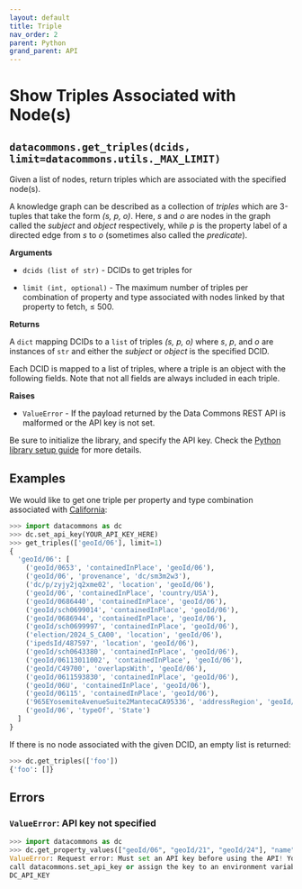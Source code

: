 ```yaml
---
layout: default
title: Triple
nav_order: 2
parent: Python
grand_parent: API
---
```


# Show Triples Associated with Node(s)

## `datacommons.get_triples(dcids, limit=datacommons.utils._MAX_LIMIT)`

Given a list of nodes, return triples which are associated with the specified
node(s).

A knowledge graph can be described as a collection of *triples* which are
3-tuples that take the form *(s, p, o)*. Here, *s* and *o* are nodes in the
graph called the *subject* and *object* respectively, while *p* is the property
label of a directed edge from *s* to *o* (sometimes also called the *predicate*).

**Arguments**

*   `dcids (list of str)` - DCIDs to get triples for

*   `limit (int, optional)` - The maximum number of triples per combination of
    property and type associated with nodes linked by that property to fetch,
    ≤ 500.

**Returns**

A `dict` mapping DCIDs to a `list` of triples *(s, p, o)* where *s*, *p*, and *o* are
instances of `str` and either the *subject* or *object* is the specified DCID.

Each DCID is mapped to a list of triples, where a triple is an object with the
following fields. Note that not all fields are always included in each triple.

[comment]: <> (TODO: add link to data model and describe the fields in a Triple)

**Raises**

*   `ValueError` - If the payload returned by the Data Commons REST API is malformed or the API key is not set.

Be sure to initialize the library, and specify the API key. Check the [Python library setup guide](/api/python/) for more details.

## Examples

We would like to get one triple per property and type combination associated with
[California](https://browser.datacommons.org/kg?dcid=geoId/06):

```python
>>> import datacommons as dc
>>> dc.set_api_key(YOUR_API_KEY_HERE)
>>> get_triples(['geoId/06'], limit=1)
{
  'geoId/06': [
    ('geoId/0653', 'containedInPlace', 'geoId/06'),
    ('geoId/06', 'provenance', 'dc/sm3m2w3'),
    ('dc/p/zyjy2jq2xme02', 'location', 'geoId/06'),
    ('geoId/06', 'containedInPlace', 'country/USA'),
    ('geoId/0686440', 'containedInPlace', 'geoId/06'),
    ('geoId/sch0699014', 'containedInPlace', 'geoId/06'),
    ('geoId/0686944', 'containedInPlace', 'geoId/06'),
    ('geoId/sch0699997', 'containedInPlace', 'geoId/06'),
    ('election/2024_S_CA00', 'location', 'geoId/06'),
    ('ipedsId/487597', 'location', 'geoId/06'),
    ('geoId/sch0643380', 'containedInPlace', 'geoId/06'),
    ('geoId/06113011002', 'containedInPlace', 'geoId/06'),
    ('geoId/C49700', 'overlapsWith', 'geoId/06'),
    ('geoId/0611593830', 'containedInPlace', 'geoId/06'),
    ('geoId/06U', 'containedInPlace', 'geoId/06'),
    ('geoId/06115', 'containedInPlace', 'geoId/06'),
    ('965EYosemiteAvenueSuite2MantecaCA95336', 'addressRegion', 'geoId/06'),
    ('geoId/06', 'typeOf', 'State')
  ]
}
```

If there is no node associated with the given DCID, an empty list is returned:

```python
>>> dc.get_triples(['foo'])
{'foo': []}
```

## Errors

### `ValueError`: API key not specified

```python
>>> import datacommons as dc
>>> dc.get_property_values(["geoId/06", "geoId/21", "geoId/24"], "name")
ValueError: Request error: Must set an API key before using the API! You can
call datacommons.set_api_key or assign the key to an environment variable named
DC_API_KEY
```
